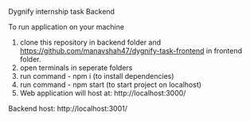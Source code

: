 Dygnify internship task Backend

To run application on your machine
1. clone this repository in backend folder and https://github.com/manavshah47/dygnify-task-frontend in frontend folder.
2. open terminals in seperate folders
3. run command - npm i (to install dependencies)
4. run command - npm start (to start project on localhost)
5. Web application will host at: http://localhost:3000/

Backend host: http://localhost:3001/
